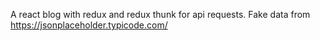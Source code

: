 A react blog with redux and redux thunk for api requests. Fake data from https://jsonplaceholder.typicode.com/
